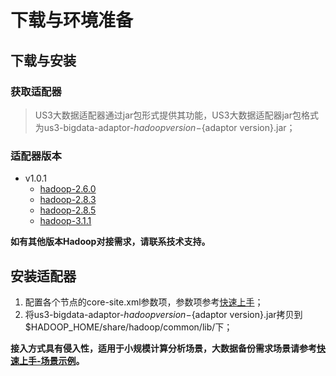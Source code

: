 # 下载与环境准备

## 下载与安装

### 获取适配器

> US3大数据适配器通过jar包形式提供其功能，US3大数据适配器jar包格式为us3-bigdata-adaptor-${hadoop version}-${adaptor version}.jar；

### 适配器版本

- v1.0.1
  - [hadoop-2.6.0](http://us3-release.cn-bj.ufileos.com/us3-bigdata/adaptor/v1.0.1/us3-bigdata-adaptor-2.6.0-1.0.1.jar)
  - [hadoop-2.8.3](http://us3-release.cn-bj.ufileos.com/us3-bigdata/adaptor/v1.0.1/us3-bigdata-adaptor-2.8.3-1.0.1.jar)
  - [hadoop-2.8.5](http://us3-release.cn-bj.ufileos.com/us3-bigdata/adaptor/v1.0.1/us3-bigdata-adaptor-2.8.5-1.0.1.jar)
  - [hadoop-3.1.1](http://us3-release.cn-bj.ufileos.com/us3-bigdata/adaptor/v1.0.1/us3-bigdata-adaptor-3.1.1-1.0.1.jar)

**如有其他版本Hadoop对接需求，请联系技术支持。**

## 安装适配器

1. 配置各个节点的core-site.xml参数项，参数项参考[快速上手](/ufile/tools/us3hadoop/quickaccess)；
2. 将us3-bigdata-adaptor-${hadoop version}-${adaptor version}.jar拷贝到$HADOOP_HOME/share/hadoop/common/lib/下；

**接入方式具有侵入性，适用于小规模计算分析场景，大数据备份需求场景请参考[快速上手-场景示例](/ufile/tools/us3hadoop/quickaccess?id=场景示例)。**